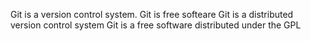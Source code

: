 Git is a version control system.
Git is free softeare
Git is a distributed version control system
Git is a free software distributed under the GPL
